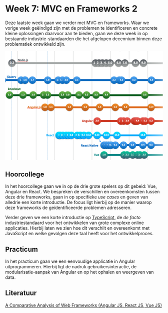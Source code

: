 # Week 7: MVC en Frameworks 2

Deze laatste week gaan we verder met MVC en frameworks. Waar we vorige week geëindigd zijn met de problemen te identificeren en concrete kleine oplossingen daarvoor aan te bieden, gaan we deze week in op bestaande industrie-standaarden die het afgelopen decennium binnen deze problematiek ontwikkeld zijn.

![Er zijn veel JavaScript-frameworks in omloop](../imgs/javascript-frameworks.png)

## Hoorcollege

In het hoorcollege gaan we in op de drie grote spelers op dit gebeid: Vue, Angular en React. We bespreken de verschillen en overeenkomsten tussen deze drie frameworks, gaan in op specifieke *use cases* en geven van alledrie een korte introductie. De focus ligt hierbij op de manier waarop deze frameworks de geïdentificeerde problemen adresseren.

Verder geven we een korte introductie op [TypeScript](https://www.typescriptlang.org/), de *de facto* industriestandaard voor het ontwikkelen van grote complexe online applicaties. Hierbij laten we zien hoe dit verschilt en overeenkomt met JavaScript en welke gevolgen deze taal heeft voor het ontwikkelproces.

## Practicum

In het practicum gaan we een eenvoudige applicatie in Angular uitprogrammeren. Hierbij ligt de nadruk gebruikersinteractie, de modularisatie-aanpak van Angular en op het ophalen en weergeven van data. 

## Literatuur

[A Comparative Analysis of Web Frameworks (Angular JS, React JS, Vue JS)](http://solidstatetechnology.us/index.php/JSST/article/view/10448)

